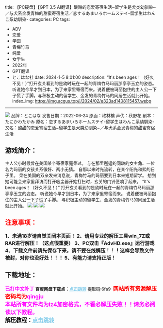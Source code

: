 title: 【PC硬盘】【GPT 3.5 AI翻译】酸甜的恋爱寄宿生活~留学生是犬类幼驯染~／与犬系金发青梅的甜蜜寄宿生活／恋するあまいろホームステイ-留学生はわんこ系幼馴染-
categories: PC
tags:
- ADV
- 恋爱
- 学园
- 青梅竹马
- 纯爱
- 女学生
- 2022年
- GPT翻译
- とこはな社
date: 2024-1-5 8:01:00
description: “It's been ages！（好久不见！）”打开玄关看到的是幼时玩在一起的青梅竹马玛丽那亭亭玉立的姿态。听说她今早才到日本，为了来家里寄宿而来。说着便被玛丽抱住的主人公一下子慌了手脚。与积极主动的留学生、金发的青梅竹马的同居生活就此开始。
index_img: https://img.acgus.top/i/2024/02/e323ad1408115457.webp
---
![](https://img.acgus.top/i/2024/02/e323ad1408115457.webp)
品牌：とこはな
发售日期：2022-06-24
原画：柊林檎
声优：秋野花
剧本：たにかわたかみ
原名：恋するあまいろホームステイ-留学生はわんこ系幼馴染-
又名：酸甜的恋爱寄宿生活~留学生是犬类幼驯染~／与犬系金发青梅的甜蜜寄宿生活

## 游戏简介：
主人公小时候曾在美国某个寄宿家庭呆过。
与在那里邂逅的同龄的女主角、一位名为玛丽的女孩关系很好、两小无猜。
自那以来时光流转，在某个阳光和熙的日子里。
呆在美国的双亲发来消息说，青梅竹马的玛丽要到日本来短期留学。
想到她可能会来家里拜访而打开吸尘器开始打扫时，玄关的门铃便响了起来。
“It's been ages！（好久不见！）”
打开玄关看到的是幼时玩在一起的青梅竹马玛丽那亭亭玉立的姿态。
听说她今早才到日本，为了来家里寄宿而来。
说着便被玛丽抱住的主人公一下子慌了手脚。
与积极主动的留学生、金发的青梅竹马的同居生活就此开始。
![](https://img.acgus.top/i/2024/02/487eb920df115502.webp)
![](https://img.acgus.top/i/2024/02/b1a6b52cc2115501.webp)
![](https://img.acgus.top/i/2024/02/417eb8bbe2115459.webp)







## <font color=#FF0000 >注意事项：</font>
<font size=3><b>1、未满18岁请自觉关闭本页面！
2、请用专业的解压工具win_7Z或RAR进行解压！（这点很重要）
3、PC双击『AdvHD.exe』运行游戏
4、下载文件前请先保存下来，请不要在线解压！！！这样会导致文件被封，对你也没好处！！！
5、有能力请支持正版！</b></font>

## 下载地址：
<font color=#FF00FF size=3><b>已打中文补丁</b></font>
<b>百度网盘下载点：</b><a href="https://pan.baidu.com/s/12YVy631dtGN8ZvLnCnzJgA?pwd=6fa9" style="color: #87CEEB;"><b>点击跳转</b></a> 提取码:6fa9
<a style="padding: 0" href="https://post.qingju.org/AD/"><img style="max-width:100%" src="https://img.acgus.top/i/2024/07/478f689b8021d8d499ab43d21acf137a.gif" alt=""></a>
<b><font color=#FF0000 size=4>网站所有资源解压密码均为</b></font><b><font color=#FF00FF size=4>qingju</font><font color=#FF0000 ></font></b><br><b><font color=#FF00FF size=4>本站所有文件均为lz4加密格式，不看必解压失败！！请务必阅读以下教程。</b></font><br><b><font color=#000 size=4>解压教程：</b><a href="https://post.qingju.org/tutorial/000/" style="color: #87CEEB;"><b>点击跳转</b></a>